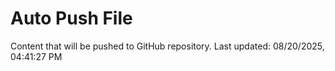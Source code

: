 # Auto Push File

Content that will be pushed to GitHub repository.
Last updated: 08/20/2025, 04:41:27 PM